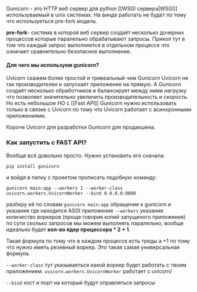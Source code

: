 Gunicorn - это HTTP веб сервер для python [[WSGI сервера|WSGI]] используваемый в unix системах. На винде работать не будет по тому что используеться pre-fork модель.

**pre-fork**- система в которой веб сервер создаёт несколько дочерних процессов которые паралельно обрабатывают запросы. Прикол тут в том что каждый запрос выполняется в отдельном процессе что означает сравнительно безопасное выполнение.


#### Для чего мы используем gunicorn?
Uvicorn скажем более простой и тривеальный чем Gunicorn Uvicorn не так производителен и запускает приложение на прямую. А Gunicorn создаёт несколько обработчиков и балансирует между ними нагрузку что позволяет значительно увеличить производительность и скорость. Но есть небольшое НО c [[Fast API]] Gunicorn нужно использовать только в связке с Uvicorn по тому что Uvicorn работает с асинхронными приложениями.

Короче Uvicorn для разработки Gunicorn для продакшена.

### Как запустить с FAST API?

Вообще всё довольно просто. Нужно установить его сначала:
```shell
pip install gunicorn
```
и войдя в папку с проектом прописать подобную команду:
```shell
gunicorn main:app --workers 1 --worker-class uvicorn.workers.UvicornWorker --bind 0.0.0.0:8000                  
```
разберу её по словам
`gunicorn main:app` обращение к gunicorn и указание где находится ASGI приложение
`--workers` указание количество воркеров (проще говория копий запущеного приложения) по сути сколько запросов мы можем выполнять паралельно, вообще идеально будет **кол-во ядер процессора * 2 + 1**. 

Такая формула по тому что в каждом процессе есть треды а +1 по тому что нужно иметь резевный воркер. Это такая самая универсальная формула.

`--worker-class` тут указываеться какой воркер будет работать с твоим приложением. `uvicorn.workers.UvicornWorker` работает с uvicorn/

`--bind` хост и порт на который будут оправляться запросы